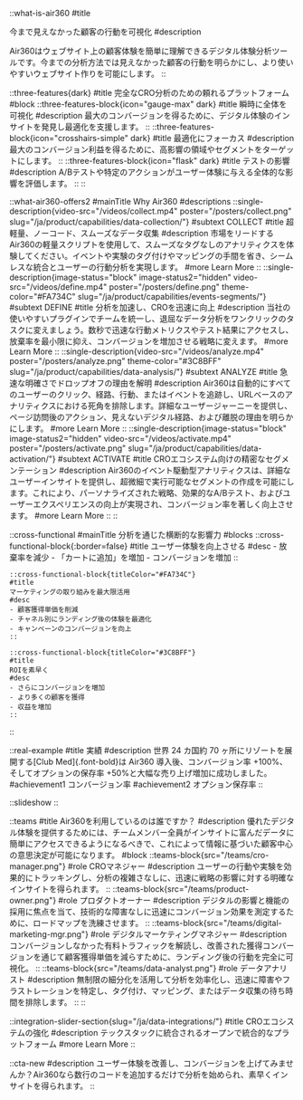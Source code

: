 ::what-is-air360
#title
<!-- 不透明なユーザーの行動を可視化する -->
今まで見えなかった顧客の行動を可視化
#description
<!-- Air360はウェブサイト上の顧客体験を分析するツールです。今までのツールや分析方法ではわからなかったユーザーの行動を明らかにし、ユーザーフレンドリーなウェブサイトの作成をサポートします。 -->
<!-- なぜ購入しなかったの？なぜ離脱してしまったの？今の分析方法で答えは見つかりますか？ -->
Air360はウェブサイト上の顧客体験を簡単に理解できるデジタル体験分析ツールです。今までの分析方法では見えなかった顧客の行動を明らかにし、より使いやすいウェブサイト作りを可能にします。
::

::three-features{dark}
#title
完全なCRO分析のための頼れるプラットフォーム
#block
    ::three-features-block{icon="gauge-max" dark}
    #title
    瞬時に全体を可視化
    #description
    最大のコンバージョンを得るために、デジタル体験のインサイトを発見し最適化を支援します。
    ::
    ::three-features-block{icon="crosshairs-simple" dark}
    #title
    最適化にフォーカス
    #description
    最大のコンバージョン利益を得るために、高影響の領域やセグメントをターゲットにします。
    ::
    ::three-features-block{icon="flask" dark}
    #title
    テストの影響
    #description
    A/Bテストや特定のアクションがユーザー体験に与える全体的な影響を評価します。
    ::
::

::what-air360-offers2
#mainTitle
Why Air360
#descriptions
    ::single-description{video-src="/videos/collect.mp4" poster="/posters/collect.png" slug="/ja/product/capabilities/data-collection/"}
    #subtext
    COLLECT
    #title
    超軽量、ノーコード、スムーズなデータ収集
    #description
    市場をリードするAir360の軽量スクリプトを使用して、スムーズなタグなしのアナリティクスを体験してください。イベントや実験のタグ付けやマッピングの手間を省き、シームレスな統合とユーザーの行動分析を実現します。
    #more
    Learn More
    ::
    ::single-description{image-status="block" image-status2="hidden" video-src="/videos/define.mp4" poster="/posters/define.png" theme-color="#FA734C" slug="/ja/product/capabilities/events-segments/"}
    #subtext
    DEFINE
    #title
    分析を加速し、CROを迅速に向上
    #description
    当社の使いやすいプラグインでチームを統一し、退屈なデータ分析をワンクリックのタスクに変えましょう。数秒で迅速な行動メトリクスやテスト結果にアクセスし、放棄率を最小限に抑え、コンバージョンを増加させる戦略に変えます。
    #more
    Learn More
    ::
    ::single-description{video-src="/videos/analyze.mp4" poster="/posters/analyze.png" theme-color="#3C8BFF" slug="/ja/product/capabilities/data-analysis/"}
    #subtext
    ANALYZE
    #title
    急速な明確さでドロップオフの理由を解明
    #description
    Air360は自動的にすべてのユーザーのクリック、経路、行動、またはイベントを追跡し、URLベースのアナリティクスにおける死角を排除します。詳細なユーザージャーニーを提供し、ページ訪問後のアクション、見えないデジタル経路、および離脱の理由を明らかにします。
    #more
    Learn More
    ::
    ::single-description{image-status="block" image-status2="hidden" video-src="/videos/activate.mp4" poster="/posters/activate.png" slug="/ja/product/capabilities/data-activation/"}
    #subtext
    ACTIVATE
    #title
    CROエコシステム向けの精密なセグメンテーション
    #description
    Air360のイベント駆動型アナリティクスは、詳細なユーザーインサイトを提供し、超微細で実行可能なセグメントの作成を可能にします。これにより、パーソナライズされた戦略、効果的なA/Bテスト、およびユーザーエクスペリエンスの向上が実現され、コンバージョン率を著しく向上させます。
    #more
    Learn More
    ::
::

::cross-functional
#mainTitle
分析を通じた横断的な影響力
#blocks
    ::cross-functional-block{:border=false}
    #title
    ユーザー体験を向上させる
    #desc
    - 放棄率を減少
    - 「カートに追加」を増加
    - コンバージョンを増加
    ::

    ::cross-functional-block{titleColor="#FA734C"}
    #title
    マーケティングの取り組みを最大限活用
    #desc
    - 顧客獲得単価を削減
    - チャネル別にランディング後の体験を最適化
    - キャンペーンのコンバージョンを向上
    ::

    ::cross-functional-block{titleColor="#3C8BFF"}
    #title
    ROIを素早く
    #desc
    - さらにコンバージョンを増加
    - より多くの顧客を獲得
    - 収益を増加
    ::
::

::real-example
#title
実績
#description
世界 24 カ国約 70 ヶ所にリゾートを展開する[Club Med]{.font-bold}は Air360 導入後、コンバージョン率 +100%、そしてオプションの保存率 +50%と大幅な売り上げ増加に成功しました。
#achievement1
コンバージョン率
#achievement2
オプション保存率
::

<!-- ::four-features2
#title 
UXアナリティクスを超えて
#desc1
Build your CRO Roadmap with Air360 experts as your extended team
#desc2
Collaborate with our expert team to maximize insights and boost your CRO efforts.

#block
    ::four-features2-block{icon="toolbox"}
    #title
    Custom Onboarding
    #desc
    Tailored to your existing data & challenges, guiding you in UX analysis.
    ::
    ::four-features2-block{icon="handshake-angle"}
    #title
    Ongoing CRO Workshops
    #desc
    Regular sessions with your CRO specialist to co-create your roadmap and prioritize impactful optimizations.
    ::
    ::four-features2-block{icon="user-shakespeare"}
    #title
    Dedicated CRO specialist
    #desc
    Scale optimization with a dedicated manager guiding your team from onboarding to success.
    ::
    ::four-features2-block{icon="headset"}
    #title
    Rapid Technical Support
    #desc
    Swift, responsive support tailored to your analytics requirements.
    ::
:: -->

::slideshow
::

::teams
#title
Air360を利用しているのは誰ですか？
#description
優れたデジタル体験を提供するためには、チームメンバー全員がインサイトに富んだデータに簡単にアクセスできるようになるべきで、これによって情報に基づいた顧客中心の意思決定が可能になります。
#block
    ::teams-block{src="/teams/cro-manager.png"}
    #role
    CROマネジャー
    #description
    ユーザーの行動や実験を効果的にトラッキングし、分析の複雑さなしに、迅速に戦略の影響に対する明確なインサイトを得られます。
    ::
    ::teams-block{src="/teams/product-owner.png"}
    #role
    プロダクトオーナー
    #description
    デジタルの影響と機能の採用に焦点を当て、技術的な障害なしに迅速にコンバージョン効果を測定するために、ロードマップを洗練させます。
    ::
    ::teams-block{src="/teams/digital-marketing-mgr.png"}
    #role
    デジタルマーケティング<span class="inline-block">マネジャー</span>
    #description
    コンバージョンしなかった有料トラフィックを解読し、改善された獲得コンバージョンを通じて顧客獲得単価を減らすために、ランディング後の行動を完全に可視化。
    ::
    ::teams-block{src="/teams/data-analyst.png"}
    #role
    データアナリスト
    #description
    無制限の細分化を活用して分析を効率化し、迅速に障害やフラストレーションを特定し、タグ付け、マッピング、またはデータ収集の待ち時間を排除します。
    ::
::

::integration-slider-section{slug="/ja/data-integrations/"}
#title
CROエコシステムの強化
#description
テックスタックに統合されるオープンで統合的なプラットフォーム
#more 
Learn More
::

::cta-new
#description
ユーザー体験を改善し、コンバージョンを上げてみませんか？Air360なら数行のコードを追加するだけで分析を始められ、素早くインサイトを得られます。
::
